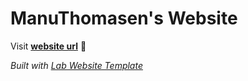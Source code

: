
# ManuThomasen's Website

Visit **[website url](#)** 🚀

_Built with [Lab Website Template](https://greene-lab.gitbook.io/lab-website-template-docs)_

